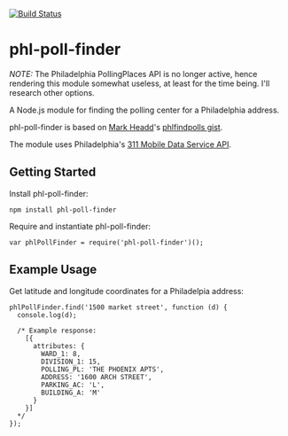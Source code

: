 [![Build Status](https://secure.travis-ci.org/mdb/phl-poll-finder.png?branch=master)](https://travis-ci.org/mdb/phl-poll-finder)

# phl-poll-finder

*NOTE:* The Philadelphia PollingPlaces API is no longer active, hence rendering this module somewhat useless, at least for the time being. I'll research other options.

A Node.js module for finding the polling center for a Philadelphia address.

phl-poll-finder is based on [Mark Headd](http://twitter.com/mheadd)'s [phlfindpolls gist](https://gist.github.com/4015200).

The module uses Philadelphia's [311 Mobile Data Service API](http://services.phila.gov/ULRS311).

## Getting Started

Install phl-poll-finder:

    npm install phl-poll-finder

Require and instantiate phl-poll-finder:
  
    var phlPollFinder = require('phl-poll-finder')();

## Example Usage

Get latitude and longitude coordinates for a Philadelpia address:

    phlPollFinder.find('1500 market street', function (d) {
      console.log(d);

      /* Example response:
        [{
          attributes: {
            WARD_1: 8,
            DIVISION_1: 15,
            POLLING_PL: 'THE PHOENIX APTS',
            ADDRESS: '1600 ARCH STREET',
            PARKING_AC: 'L',
            BUILDING_A: 'M'
          }
        }]
      */
    });
